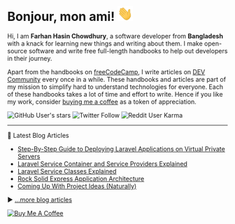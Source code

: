 # Bonjour, mon ami! <img src="./assets/wave.gif" width="35px">

Hi, I am **Farhan Hasin Chowdhury**, a software developer from **Bangladesh** with a knack for learning new things and writing about them. I make open-source software and write free full-length handbooks to help out developers in their journey.

Apart from the handbooks on [freeCodeCamp](https://www.freecodecamp.org/news/author/farhanhasin/), I write articles on [DEV Community](https://dev.to/fhsinchy/) every once in a while. These handbooks and articles are part of my mission to simplify hard to understand technologies for everyone. Each of these handbooks takes a lot of time and effort to write. Hence if you like my work, consider [buying me a coffee](https://www.buymeacoffee.com/farhanhasin) as a token of appreciation.

![GitHub User's stars](https://img.shields.io/github/stars/fhsinchy?label=github%20star%20gazers&style=for-the-badge) ![Twitter Follow](https://img.shields.io/twitter/follow/frhnhsin?label=my%20tiny%20twitter%20circle&style=for-the-badge) ![Reddit User Karma](https://img.shields.io/reddit/user-karma/combined/fhsinchy?label=i%27ve%20got%20some%20reddit%20karma&style=for-the-badge)

---

📘 Latest Blog Articles

<!-- BLOG-POST-LIST:START -->
- [Step-By-Step Guide to Deploying Laravel Applications on Virtual Private Servers](https://farhan.dev/tutorial/step-by-step-guide-to-deploying-laravel-applications-on-virtual-private-servers/)
- [Laravel Service Container and Service Providers Explained](https://farhan.dev/tutorial/laravel-service-container-and-service-providers-explained/)
- [Laravel Service Classes Explained](https://farhan.dev/tutorial/laravel-service-classes-explained/)
- [Rock Solid Express Application Architecture](https://farhan.dev/tutorial/rock-solid-express-application-architecture/)
- [Coming Up With Project Ideas &lpar;Naturally&rpar;](https://farhan.dev/sideprojects/coming-up-with-project-ideas-naturally/)
<!-- BLOG-POST-LIST:END -->

▶ [...more blog articles](https://farhan.dev/)

<a href="https://www.buymeacoffee.com/farhanhasin" target="_blank"><img src="https://cdn.buymeacoffee.com/buttons/default-orange.png" alt="Buy Me A Coffee" height="50" width="auto"></a>
